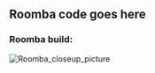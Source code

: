 ## Roomba code goes here

### Roomba build:
![Roomba_closeup_picture](https://user-images.githubusercontent.com/30140104/58767895-ea409880-855f-11e9-825f-1962d7ce37a7.jpg)
